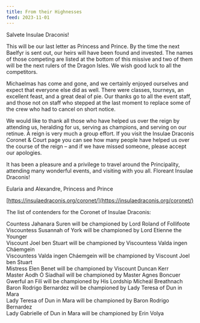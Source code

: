 ```yaml
---
title: From their Highnesses
feed: 2023-11-01
---
```

Salvete Insulae Draconis!

This will be our last letter as Princess and Prince.  By the time the next Baelfyr is sent out, our heirs will have been found and invested.  The names of those competing are listed at the bottom of this missive and two of them will be the next rulers of the Dragon Isles.  We wish good luck to all the competitors.

Michaelmas has come and gone, and we certainly enjoyed ourselves and expect that everyone else did as well.  There were classes, tourneys, an excellent feast, and a great deal of pie.  Our thanks go to all the event staff, and  those not on staff who stepped at the last moment to replace some of the crew who had to cancel on short notice.

We would like to thank all those who have helped us over the reign by attending us, heralding for us, serving as champions, and serving on our retinue.  A reign is very much a group effort.  If you visit the Insulae Draconis Coronet & Court page you can see how many people have helped us over the course of the reign – and if we have missed someone, please accept our apologies.

It has been a pleasure and a privilege to travel around the Principality, attending many wonderful events, and visiting with you all.  Floreant Insulae Draconis! 

Eularia and Alexandre, Princess and Prince

[https://insulaedraconis.org/coronet/](https://insulaedraconis.org/coronet/)


The list of contenders for the Coronet of Insulae Draconis:

Countess Jahanara Suren will be championed by Lord Roland of Follifoote  
Viscountess Susannah of York will be championed by Lord Etienne the Younger  
Viscount Joel ben Stuart will be championed by Viscountess Valda ingen Cháemgein  
Viscountess Valda ingen Cháemgein will be championed by Viscount Joel ben Stuart  
Mistress Elen Benet will be championed by Viscount Duncan Kerr   
Master Aodh Ó Siadhail will be championed by Master Agnes Boncuer  
Gwerful an Filí will be championed by His Lordship Mícheál Breathnach   
Baron Rodrigo Bernardez will be championed by Lady Teresa of Dun in Mara  
Lady Teresa of Dun in Mara will be championed by Baron Rodrigo Bernardez  
Lady Gabrielle of Dun in Mara will be championed by Erin Volya

